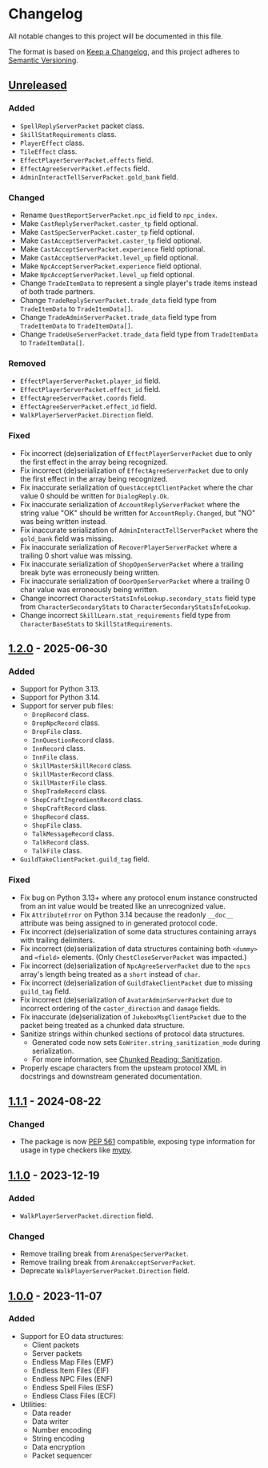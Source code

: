 # Changelog

All notable changes to this project will be documented in this file.

The format is based on [Keep a Changelog](https://keepachangelog.com/en/1.0.0/),
and this project adheres to [Semantic Versioning](https://semver.org/spec/v2.0.0.html).

## [Unreleased]

### Added

- `SpellReplyServerPacket` packet class.
- `SkillStatRequirements` class.
- `PlayerEffect` class.
- `TileEffect` class.
- `EffectPlayerServerPacket.effects` field.
- `EffectAgreeServerPacket.effects` field.
- `AdminInteractTellServerPacket.gold_bank` field.

### Changed

- Rename `QuestReportServerPacket.npc_id` field to `npc_index`.
- Make `CastReplyServerPacket.caster_tp` field optional.
- Make `CastSpecServerPacket.caster_tp` field optional.
- Make `CastAcceptServerPacket.caster_tp` field optional.
- Make `CastAcceptServerPacket.experience` field optional.
- Make `CastAcceptServerPacket.level_up` field optional.
- Make `NpcAcceptServerPacket.experience` field optional.
- Make `NpcAcceptServerPacket.level_up` field optional.
- Change `TradeItemData` to represent a single player's trade items instead of both trade partners.
- Change `TradeReplyServerPacket.trade_data` field type from `TradeItemData` to `TradeItemData[]`.
- Change `TradeAdminServerPacket.trade_data` field type from `TradeItemData` to `TradeItemData[]`.
- Change `TradeUseServerPacket.trade_data` field type from `TradeItemData` to `TradeItemData[]`.

### Removed

- `EffectPlayerServerPacket.player_id` field.
- `EffectPlayerServerPacket.effect_id` field.
- `EffectAgreeServerPacket.coords` field.
- `EffectAgreeServerPacket.effect_id` field.
- `WalkPlayerServerPacket.Direction` field.

### Fixed

- Fix incorrect (de)serialization of `EffectPlayerServerPacket` due to only the first effect in the
  array being recognized.
- Fix incorrect (de)serialization of `EffectAgreeServerPacket` due to only the first effect in the
  array being recognized.
- Fix inaccurate serialization of `QuestAcceptClientPacket` where the char value 0 should be written
  for `DialogReply.Ok`.
- Fix inaccurate serialization of `AccountReplyServerPacket` where the string value "OK" should be
  written for `AccountReply.Changed`, but "NO" was being written instead.
- Fix inaccurate serialization of `AdminInteractTellServerPacket` where the `gold_bank` field was
  missing.
- Fix inaccurate serialization of `RecoverPlayerServerPacket` where a trailing 0 short value was
  missing.
- Fix inaccurate serialization of `ShopOpenServerPacket` where a trailing break byte was erroneously
  being written.
- Fix inaccurate serialization of `DoorOpenServerPacket` where a trailing 0 char value was
  erroneously being written.
- Change incorrect `CharacterStatsInfoLookup.secondary_stats` field type from
  `CharacterSecondaryStats` to `CharacterSecondaryStatsInfoLookup`.
- Change incorrect `SkillLearn.stat_requirements` field type from `CharacterBaseStats` to
  `SkillStatRequirements`.

## [1.2.0] - 2025-06-30

### Added

- Support for Python 3.13.
- Support for Python 3.14.
- Support for server pub files:
  - `DropRecord` class.
  - `DropNpcRecord` class.
  - `DropFile` class.
  - `InnQuestionRecord` class.
  - `InnRecord` class.
  - `InnFile` class.
  - `SkillMasterSkillRecord` class.
  - `SkillMasterRecord` class.
  - `SkillMasterFile` class.
  - `ShopTradeRecord` class.
  - `ShopCraftIngredientRecord` class.
  - `ShopCraftRecord` class.
  - `ShopRecord` class.
  - `ShopFile` class.
  - `TalkMessageRecord` class.
  - `TalkRecord` class.
  - `TalkFile` class.
- `GuildTakeClientPacket.guild_tag` field.

### Fixed

- Fix bug on Python 3.13+ where any protocol enum instance constructed from an int value would be
  treated like an unrecognized value.
- Fix `AttributeError` on Python 3.14 because the readonly `__doc__` attribute was being assigned to
  in generated protocol code.
- Fix incorrect (de)serialization of some data structures containing arrays with trailing delimiters.
- Fix incorrect (de)serialization of data structures containing both `<dummy>` and `<field>` elements.
  (Only `ChestCloseServerPacket` was impacted.)
- Fix incorrect (de)serialization of `NpcAgreeServerPacket` due to the `npcs` array's length being
  treated as a `short` instead of `char`.
- Fix incorrect (de)serialization of `GuildTakeClientPacket` due to missing `guild_tag` field.
- Fix incorrect (de)serialization of `AvatarAdminServerPacket` due to incorrect ordering of the
  `caster_direction` and `damage` fields.
- Fix inaccurate (de)serialization of `JukeboxMsgClientPacket` due to the packet being treated as a
  chunked data structure.
- Sanitize strings within chunked sections of protocol data structures.
  - Generated code now sets `EoWriter.string_sanitization_mode` during serialization.
  - For more information, see
    [Chunked Reading: Sanitization](https://github.com/Cirras/eo-protocol/blob/master/docs/chunks.md#sanitization).
- Properly escape characters from the upsteam protocol XML in docstrings and downstream generated documentation.

## [1.1.1] - 2024-08-22

### Changed

- The package is now [PEP 561](https://peps.python.org/pep-0561/) compatible, exposing type
  information for usage in type checkers like
  [mypy](https://mypy.readthedocs.io/en/stable/index.html).

## [1.1.0] - 2023-12-19

### Added

- `WalkPlayerServerPacket.direction` field.

### Changed

- Remove trailing break from `ArenaSpecServerPacket`.
- Remove trailing break from `ArenaAcceptServerPacket`.
- Deprecate `WalkPlayerServerPacket.Direction` field.

## [1.0.0] - 2023-11-07

### Added

- Support for EO data structures:
  - Client packets
  - Server packets
  - Endless Map Files (EMF)
  - Endless Item Files (EIF)
  - Endless NPC Files (ENF)
  - Endless Spell Files (ESF)
  - Endless Class Files (ECF)
- Utilities:
  - Data reader
  - Data writer
  - Number encoding
  - String encoding
  - Data encryption
  - Packet sequencer

[Unreleased]: https://github.com/cirras/eolib-python/compare/v1.2.0...HEAD
[1.2.0]: https://github.com/cirras/eolib-python/compare/v1.1.1...v1.2.0
[1.1.1]: https://github.com/cirras/eolib-python/compare/v1.1.0...v1.1.1
[1.1.0]: https://github.com/cirras/eolib-python/compare/v1.0.0...v1.1.0
[1.0.0]: https://github.com/cirras/eolib-python/releases/tag/v1.0.0
